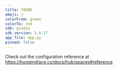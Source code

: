 ```yaml
---
title: TADNE
emoji: 🏃
colorFrom: green
colorTo: red
sdk: gradio
sdk_version: 3.0.17
app_file: app.py
pinned: false
---
```


Check out the configuration reference at https://huggingface.co/docs/hub/spaces#reference
